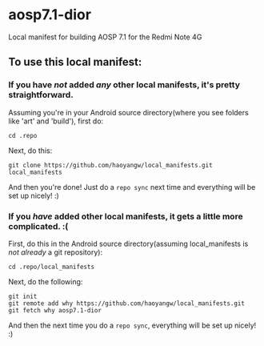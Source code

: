# aosp7.1-dior
Local manifest for building AOSP 7.1 for the Redmi Note 4G

## To use this local manifest:

### If you have _not_ added _any_ other local manifests, it's pretty straightforward.
Assuming you're in your Android source directory(where you see folders like 'art' and 'build'), first do:  
```
cd .repo
```  
Next, do this:  
```
git clone https://github.com/haoyangw/local_manifests.git local_manifests
```  
And then you're done! Just do a `repo sync` next time and everything will be set up nicely! :)  

### If you _have_ added other local manifests, it gets a little more complicated. :(
First, do this in the Android source directory(assuming local_manifests is _not already_ a git repository):  
```  
cd .repo/local_manifests
```  
Next, do the following:  
```
git init  
git remote add why https://github.com/haoyangw/local_manifests.git  
git fetch why aosp7.1-dior
```  
And then the next time you do a `repo sync`, everything will be set up nicely! :)
